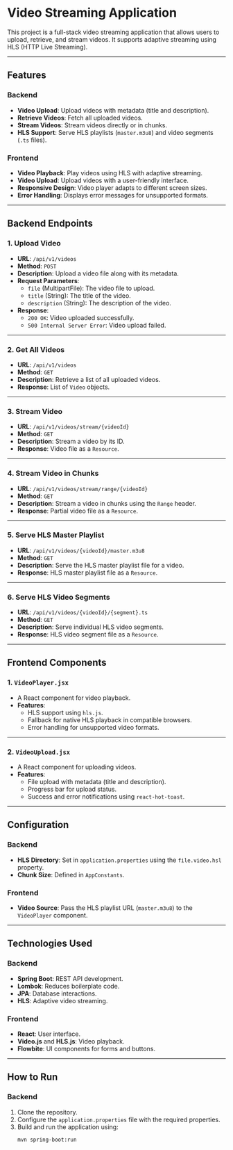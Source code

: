 # Video Streaming Application

This project is a full-stack video streaming application that allows users to upload, retrieve, and stream videos. It supports adaptive streaming using HLS (HTTP Live Streaming).

---

## Features

### Backend
- **Video Upload**: Upload videos with metadata (title and description).
- **Retrieve Videos**: Fetch all uploaded videos.
- **Stream Videos**: Stream videos directly or in chunks.
- **HLS Support**: Serve HLS playlists (`master.m3u8`) and video segments (`.ts` files).

### Frontend
- **Video Playback**: Play videos using HLS with adaptive streaming.
- **Video Upload**: Upload videos with a user-friendly interface.
- **Responsive Design**: Video player adapts to different screen sizes.
- **Error Handling**: Displays error messages for unsupported formats.

---

## Backend Endpoints

### 1. Upload Video
- **URL**: `/api/v1/videos`
- **Method**: `POST`
- **Description**: Upload a video file along with its metadata.
- **Request Parameters**:
  - `file` (MultipartFile): The video file to upload.
  - `title` (String): The title of the video.
  - `description` (String): The description of the video.
- **Response**:
  - `200 OK`: Video uploaded successfully.
  - `500 Internal Server Error`: Video upload failed.

---

### 2. Get All Videos
- **URL**: `/api/v1/videos`
- **Method**: `GET`
- **Description**: Retrieve a list of all uploaded videos.
- **Response**: List of `Video` objects.

---

### 3. Stream Video
- **URL**: `/api/v1/videos/stream/{videoId}`
- **Method**: `GET`
- **Description**: Stream a video by its ID.
- **Response**: Video file as a `Resource`.

---

### 4. Stream Video in Chunks
- **URL**: `/api/v1/videos/stream/range/{videoId}`
- **Method**: `GET`
- **Description**: Stream a video in chunks using the `Range` header.
- **Response**: Partial video file as a `Resource`.

---

### 5. Serve HLS Master Playlist
- **URL**: `/api/v1/videos/{videoId}/master.m3u8`
- **Method**: `GET`
- **Description**: Serve the HLS master playlist file for a video.
- **Response**: HLS master playlist file as a `Resource`.

---

### 6. Serve HLS Video Segments
- **URL**: `/api/v1/videos/{videoId}/{segment}.ts`
- **Method**: `GET`
- **Description**: Serve individual HLS video segments.
- **Response**: HLS video segment file as a `Resource`.

---

## Frontend Components

### 1. `VideoPlayer.jsx`
- A React component for video playback.
- **Features**:
  - HLS support using `hls.js`.
  - Fallback for native HLS playback in compatible browsers.
  - Error handling for unsupported video formats.

---

### 2. `VideoUpload.jsx`
- A React component for uploading videos.
- **Features**:
  - File upload with metadata (title and description).
  - Progress bar for upload status.
  - Success and error notifications using `react-hot-toast`.

---

## Configuration

### Backend
- **HLS Directory**: Set in `application.properties` using the `file.video.hsl` property.
- **Chunk Size**: Defined in `AppConstants`.

### Frontend
- **Video Source**: Pass the HLS playlist URL (`master.m3u8`) to the `VideoPlayer` component.

---

## Technologies Used

### Backend
- **Spring Boot**: REST API development.
- **Lombok**: Reduces boilerplate code.
- **JPA**: Database interactions.
- **HLS**: Adaptive video streaming.

### Frontend
- **React**: User interface.
- **Video.js** and **HLS.js**: Video playback.
- **Flowbite**: UI components for forms and buttons.

---

## How to Run

### Backend
1. Clone the repository.
2. Configure the `application.properties` file with the required properties.
3. Build and run the application using:
   ```bash
   mvn spring-boot:run
